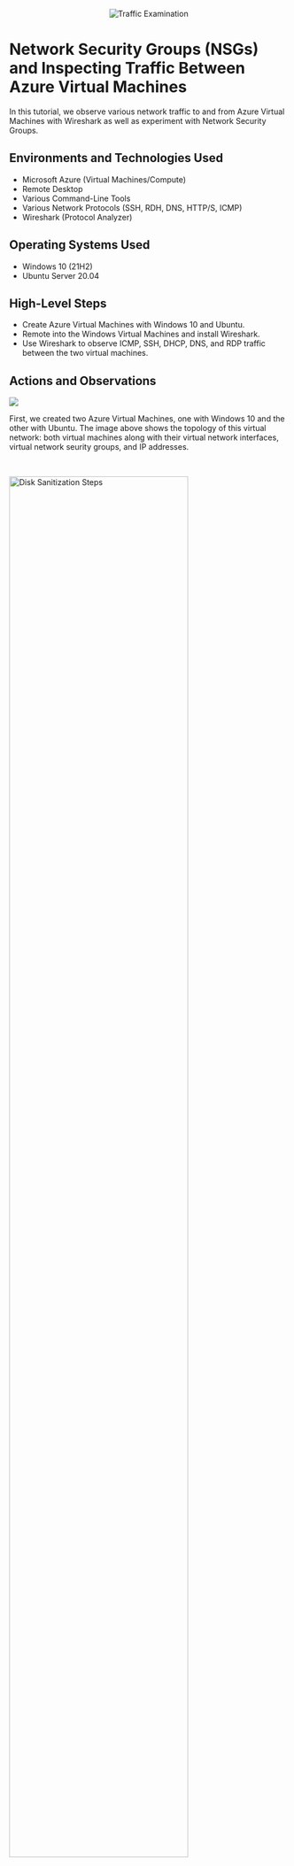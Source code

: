 <p align="center">
<img src="https://i.imgur.com/Ua7udoS.png" alt="Traffic Examination"/>
</p>

<h1>Network Security Groups (NSGs) and Inspecting Traffic Between Azure Virtual Machines</h1>
In this tutorial, we observe various network traffic to and from Azure Virtual Machines with Wireshark as well as experiment with Network Security Groups. <br />

<h2>Environments and Technologies Used</h2>

- Microsoft Azure (Virtual Machines/Compute)
- Remote Desktop
- Various Command-Line Tools
- Various Network Protocols (SSH, RDH, DNS, HTTP/S, ICMP)
- Wireshark (Protocol Analyzer)

<h2>Operating Systems Used </h2>

- Windows 10 (21H2)
- Ubuntu Server 20.04

<h2>High-Level Steps</h2>

- Create Azure Virtual Machines with Windows 10 and Ubuntu.
- Remote into the Windows Virtual Machines and install Wireshark. 
- Use Wireshark to observe ICMP, SSH, DHCP, DNS, and RDP traffic between the two virtual machines.

<h2>Actions and Observations</h2>

<p>
<img src="https://i.imgur.com/aYGXwVM.png"/>
</p>
<p>
First, we created two Azure Virtual Machines, one with Windows 10 and the other with Ubuntu. The image above shows the topology of this virtual network: both virtual machines along with their virtual network interfaces, virtual network seurity groups, and IP addresses.
</p>
<br />

<p>
<img src="https://i.imgur.com/OVrSGf7.png" height="80%" width="80%" alt="Disk Sanitization Steps"/>
</p>
<p>
Second, we logged in remotely to the Windows virtual machine using its IP address. This was done through Microsoft Remote Desktop on Mac OS. Once logged in, we installed Wireshark to be able to examine network traffic between the two virtual machines.
</p>
<br />

<p>
<img src="https://i.imgur.com/mmWar8f.png" height="80%" width="80%" alt="Disk Sanitization Steps"/>
<img src="https://i.imgur.com/OIGiIP5.png" height="80%" width="80%" alt="Disk Sanitization Steps"/>
</p>
<p>
Lastly, along with Wireshark we used the command-line interface on the Windows virtual machine to observe the network traffic. Using the Ubuntu virtual machine's private IP address, we used the ping command to observe ICMP traffic, the ipconfig command to observe DHCP traffic, the nslookup command to observe DNS traffic. We also observed SSH traffic by connecting to the Ubuntu virtual machine for a terminal session.
</p>
<br />

